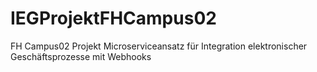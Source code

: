 # IEGProjektFHCampus02
FH Campus02 Projekt Microserviceansatz für Integration elektronischer Geschäftsprozesse mit Webhooks
